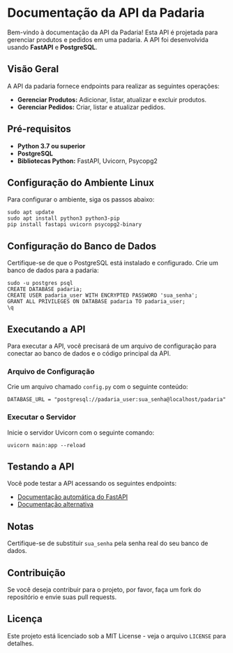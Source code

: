 <h1>Documentação da API da Padaria</h1>

<p>Bem-vindo à documentação da API da Padaria! Esta API é projetada para gerenciar produtos e pedidos em uma padaria. A API foi desenvolvida usando <strong>FastAPI</strong> e <strong>PostgreSQL</strong>.</p>

<h2>Visão Geral</h2>
<p>A API da padaria fornece endpoints para realizar as seguintes operações:</p>
<ul>
    <li><strong>Gerenciar Produtos:</strong> Adicionar, listar, atualizar e excluir produtos.</li>
    <li><strong>Gerenciar Pedidos:</strong> Criar, listar e atualizar pedidos.</li>
</ul>

<h2>Pré-requisitos</h2>
<ul>
    <li><strong>Python 3.7 ou superior</strong></li>
    <li><strong>PostgreSQL</strong></li>
    <li><strong>Bibliotecas Python:</strong> FastAPI, Uvicorn, Psycopg2</li>
</ul>

<h2>Configuração do Ambiente Linux</h2>
<p>Para configurar o ambiente, siga os passos abaixo:</p>

<pre><code>sudo apt update
sudo apt install python3 python3-pip
pip install fastapi uvicorn psycopg2-binary
</code></pre>

<h2>Configuração do Banco de Dados</h2>
<p>Certifique-se de que o PostgreSQL está instalado e configurado. Crie um banco de dados para a padaria:</p>

<pre><code>sudo -u postgres psql
CREATE DATABASE padaria;
CREATE USER padaria_user WITH ENCRYPTED PASSWORD 'sua_senha';
GRANT ALL PRIVILEGES ON DATABASE padaria TO padaria_user;
\q
</code></pre>

<h2>Executando a API</h2>
<p>Para executar a API, você precisará de um arquivo de configuração para conectar ao banco de dados e o código principal da API.</p>

<h3>Arquivo de Configuração</h3>
<p>Crie um arquivo chamado <code>config.py</code> com o seguinte conteúdo:</p>

<pre><code>DATABASE_URL = "postgresql://padaria_user:sua_senha@localhost/padaria"
</code></pre>

<h3>Executar o Servidor</h3>
<p>Inicie o servidor Uvicorn com o seguinte comando:</p>

<pre><code>uvicorn main:app --reload
</code></pre>

<h2>Testando a API</h2>
<p>Você pode testar a API acessando os seguintes endpoints:</p>
<ul>
    <li><a href="http://127.0.0.1:8000/docs" target="_blank">Documentação automática do FastAPI</a></li>
    <li><a href="http://127.0.0.1:8000/redoc" target="_blank">Documentação alternativa</a></li>
</ul>

<h2>Notas</h2>
<p class="note">Certifique-se de substituir <code>sua_senha</code> pela senha real do seu banco de dados.</p>

<h2>Contribuição</h2>
<p>Se você deseja contribuir para o projeto, por favor, faça um fork do repositório e envie suas pull requests.</p>

<h2>Licença</h2>
<p>Este projeto está licenciado sob a MIT License - veja o arquivo <code>LICENSE</code> para detalhes.</p>